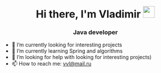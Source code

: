 

<h1 align="center">Hi there, I'm Vladimir 
<img src="https://github.com/blackcater/blackcater/raw/main/images/Hi.gif" height="32"/></h1>
<h3 align="center">Java developer</h3>

- 🔭 I’m currently looking for interesting projects
- 🌱 I’m currently learning Spring and algorithms
- 🤔 I’m looking for help with looking for interesting projects)
- 📫 How to reach me: vvl@mail.ru

<!--
**AnoutherLittleEngineThatCould/AnoutherLittleEngineThatCould** is a ✨ _special_ ✨ repository because its `README.md` (this file) appears on your GitHub profile.

Here are some ideas to get you started:

- 🔭 I’m currently working on ...
- 🌱 I’m currently learning ...
- 👯 I’m looking to collaborate on ...
- 🤔 I’m looking for help with ...
- 💬 Ask me about ...
- 📫 How to reach me: ...
- 😄 Pronouns: ...
- ⚡ Fun fact: ...
-->
